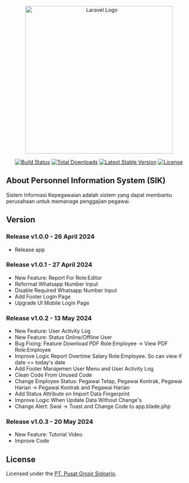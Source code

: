 <p align="center"><a href="https://sik.pusatgrosirsidoarjo.com" target="_blank"><img src="https://raw.githubusercontent.com/laravel/art/master/logo-lockup/5%20SVG/2%20CMYK/1%20Full%20Color/laravel-logolockup-cmyk-red.svg" width="400" alt="Laravel Logo"></a></p>

<p align="center">
<a href="https://github.com/laravel/framework/actions"><img src="https://github.com/laravel/framework/workflows/tests/badge.svg" alt="Build Status"></a>
<a href="https://packagist.org/packages/laravel/framework"><img src="https://img.shields.io/packagist/dt/laravel/framework" alt="Total Downloads"></a>
<a href="https://packagist.org/packages/laravel/framework"><img src="https://img.shields.io/packagist/v/laravel/framework" alt="Latest Stable Version"></a>
<a href="https://packagist.org/packages/laravel/framework"><img src="https://img.shields.io/packagist/l/laravel/framework" alt="License"></a>
</p>

## About Personnel Information System (SIK)

Sistem Informasi Kepegawaian adalah sistem yang dapat membantu perusahaan untuk memanage penggajian pegawai.

## Version

### Release **v1.0.0** - 26 April 2024

- Release app

### Release **v1.0.1** - 27 April 2024

- New Feature: Report For Role:Editor
- Reformat Whatsapp Number Input
- Disable Required Whatsapp Number Input
- Add Footer Login Page
- Upgrade UI Mobile Login Page

### Release **v1.0.2** - 13 May 2024

- New Feature: User Activity Log
- New Feature: Status Online/Offline User
- Bug Fixing: Feature Download PDF Role:Employee -> View PDF Role:Employee
- Improve Logic Report Overtime Salary Role:Employee. So can view if date <= today's date
- Add Footer Manajemen User Menu and User Activity Log
- Clean Code From Unused Code
- Change Employee Status: Pegawai Tetap, Pegawai Kontrak, Pegawai Harian -> Pegawai Kontrak and Pegawai Harian
- Add Status Attribute on Import Data Fingerprint
- Improve Logic When Update Data Without Change's
- Change Alert: Swal -> Toast and Change Code to app.blade.php

### Release **v1.0.3** - 20 May 2024

- New Feature: Tutorial Video
- Improve Code

## License

Licensed under the [PT. Pusat Grosir Sidoarjo](https://pusatgrosirsidoarjo.com).
